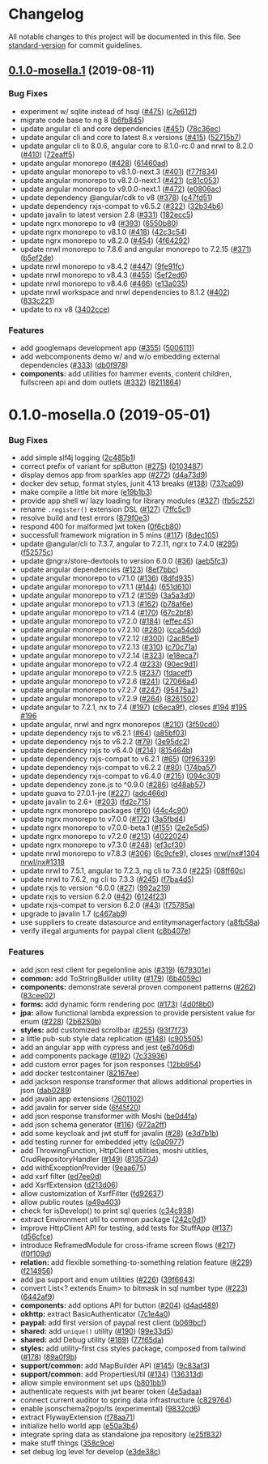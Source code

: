 # Changelog

All notable changes to this project will be documented in this file. See [standard-version](https://github.com/conventional-changelog/standard-version) for commit guidelines.

## [0.1.0-mosella.1](https://github.com/sparkles-dev/sparkles/compare/v0.1.0-mosella.0...v0.1.0-mosella.1) (2019-08-11)


### Bug Fixes

* experiment w/ sqlite instead of hsql ([#475](https://github.com/sparkles-dev/sparkles/issues/475)) ([c7e612f](https://github.com/sparkles-dev/sparkles/commit/c7e612f))
* migrate code base to ng 8 ([b6fb845](https://github.com/sparkles-dev/sparkles/commit/b6fb845))
* update angular cli and core dependencies ([#451](https://github.com/sparkles-dev/sparkles/issues/451)) ([78c36ec](https://github.com/sparkles-dev/sparkles/commit/78c36ec))
* update angular cli and core to latest 8.x versions ([#415](https://github.com/sparkles-dev/sparkles/issues/415)) ([52715b7](https://github.com/sparkles-dev/sparkles/commit/52715b7))
* update angular cli to 8.0.6, angular core to 8.1.0-rc.0 and nrwl to 8.2.0 ([#410](https://github.com/sparkles-dev/sparkles/issues/410)) ([72eaff5](https://github.com/sparkles-dev/sparkles/commit/72eaff5))
* update angular monorepo ([#428](https://github.com/sparkles-dev/sparkles/issues/428)) ([61460ad](https://github.com/sparkles-dev/sparkles/commit/61460ad))
* update angular monorepo to v8.1.0-next.3 ([#401](https://github.com/sparkles-dev/sparkles/issues/401)) ([f77f834](https://github.com/sparkles-dev/sparkles/commit/f77f834))
* update angular monorepo to v8.2.0-next.1 ([#421](https://github.com/sparkles-dev/sparkles/issues/421)) ([c81c053](https://github.com/sparkles-dev/sparkles/commit/c81c053))
* update angular monorepo to v9.0.0-next.1 ([#472](https://github.com/sparkles-dev/sparkles/issues/472)) ([e0806ac](https://github.com/sparkles-dev/sparkles/commit/e0806ac))
* update dependency @angular/cdk to v8 ([#378](https://github.com/sparkles-dev/sparkles/issues/378)) ([c47fd51](https://github.com/sparkles-dev/sparkles/commit/c47fd51))
* update dependency rxjs-compat to v6.5.2 ([#322](https://github.com/sparkles-dev/sparkles/issues/322)) ([32b34b6](https://github.com/sparkles-dev/sparkles/commit/32b34b6))
* update javalin to latest version 2.8 ([#331](https://github.com/sparkles-dev/sparkles/issues/331)) ([182ecc5](https://github.com/sparkles-dev/sparkles/commit/182ecc5))
* update ngrx monorepo to v8 ([#393](https://github.com/sparkles-dev/sparkles/issues/393)) ([6550b80](https://github.com/sparkles-dev/sparkles/commit/6550b80))
* update ngrx monorepo to v8.1.0 ([#418](https://github.com/sparkles-dev/sparkles/issues/418)) ([42c3c54](https://github.com/sparkles-dev/sparkles/commit/42c3c54))
* update ngrx monorepo to v8.2.0 ([#454](https://github.com/sparkles-dev/sparkles/issues/454)) ([4f64292](https://github.com/sparkles-dev/sparkles/commit/4f64292))
* update nrwl monorepo to 7.8.6 and angular monorepo to 7.2.15 ([#371](https://github.com/sparkles-dev/sparkles/issues/371)) ([b5ef2de](https://github.com/sparkles-dev/sparkles/commit/b5ef2de))
* update nrwl monorepo to v8.4.2 ([#447](https://github.com/sparkles-dev/sparkles/issues/447)) ([9fe91fc](https://github.com/sparkles-dev/sparkles/commit/9fe91fc))
* update nrwl monorepo to v8.4.3 ([#455](https://github.com/sparkles-dev/sparkles/issues/455)) ([5ef2ed6](https://github.com/sparkles-dev/sparkles/commit/5ef2ed6))
* update nrwl monorepo to v8.4.6 ([#466](https://github.com/sparkles-dev/sparkles/issues/466)) ([e13a035](https://github.com/sparkles-dev/sparkles/commit/e13a035))
* update nrwl workspace and nrwl dependencies to 8.1.2 ([#402](https://github.com/sparkles-dev/sparkles/issues/402)) ([833c221](https://github.com/sparkles-dev/sparkles/commit/833c221))
* update to nx v8 ([3402cce](https://github.com/sparkles-dev/sparkles/commit/3402cce))


### Features

* add googlemaps development app ([#355](https://github.com/sparkles-dev/sparkles/issues/355)) ([5006111](https://github.com/sparkles-dev/sparkles/commit/5006111))
* add webcomponents demo w/ and w/o embedding external dependencies ([#333](https://github.com/sparkles-dev/sparkles/issues/333)) ([db0f978](https://github.com/sparkles-dev/sparkles/commit/db0f978))
* **components:** add utilities for hammer events, content children, fullscreen api and dom outlets ([#332](https://github.com/sparkles-dev/sparkles/issues/332)) ([8211864](https://github.com/sparkles-dev/sparkles/commit/8211864))

# 0.1.0-mosella.0 (2019-05-01)


### Bug Fixes

* add simple slf4j logging ([2c485b1](https://github.com/sparkles-dev/sparkles/commit/2c485b1))
* correct prefix of variant for spButton ([#275](https://github.com/sparkles-dev/sparkles/issues/275)) ([0103487](https://github.com/sparkles-dev/sparkles/commit/0103487))
* display demos app from sparkles app ([#272](https://github.com/sparkles-dev/sparkles/issues/272)) ([d4a73d9](https://github.com/sparkles-dev/sparkles/commit/d4a73d9))
* docker dev setup, format styles, junit 4.13 breaks ([#138](https://github.com/sparkles-dev/sparkles/issues/138)) ([737ca09](https://github.com/sparkles-dev/sparkles/commit/737ca09))
* make compile a little bit more ([e19b1b3](https://github.com/sparkles-dev/sparkles/commit/e19b1b3))
* provide app shell w/ lazy loading for library modules ([#327](https://github.com/sparkles-dev/sparkles/issues/327)) ([fb5c252](https://github.com/sparkles-dev/sparkles/commit/fb5c252))
* rename `.register()`  extension DSL ([#127](https://github.com/sparkles-dev/sparkles/issues/127)) ([7ffc5c1](https://github.com/sparkles-dev/sparkles/commit/7ffc5c1))
* resolve build and test errors ([879f0e3](https://github.com/sparkles-dev/sparkles/commit/879f0e3))
* respond 400 for malformed jwt token ([0f6cb80](https://github.com/sparkles-dev/sparkles/commit/0f6cb80))
* successfull framework migration in 5 mins ([#117](https://github.com/sparkles-dev/sparkles/issues/117)) ([8dec105](https://github.com/sparkles-dev/sparkles/commit/8dec105))
* update @angular/cli to 7.3.7, angular to 7.2.11, ngrx to 7.4.0 ([#295](https://github.com/sparkles-dev/sparkles/issues/295)) ([f52575c](https://github.com/sparkles-dev/sparkles/commit/f52575c))
* update @ngrx/store-devtools to version 6.0.0 ([#36](https://github.com/sparkles-dev/sparkles/issues/36)) ([aeb5fc3](https://github.com/sparkles-dev/sparkles/commit/aeb5fc3))
* update angular dependencies ([#123](https://github.com/sparkles-dev/sparkles/issues/123)) ([8ef7bbc](https://github.com/sparkles-dev/sparkles/commit/8ef7bbc))
* update angular monorepo to v7.1.0 ([#136](https://github.com/sparkles-dev/sparkles/issues/136)) ([8dfd935](https://github.com/sparkles-dev/sparkles/commit/8dfd935))
* update angular monorepo to v7.1.1 ([#144](https://github.com/sparkles-dev/sparkles/issues/144)) ([651d610](https://github.com/sparkles-dev/sparkles/commit/651d610))
* update angular monorepo to v7.1.2 ([#159](https://github.com/sparkles-dev/sparkles/issues/159)) ([3a5a3d0](https://github.com/sparkles-dev/sparkles/commit/3a5a3d0))
* update angular monorepo to v7.1.3 ([#162](https://github.com/sparkles-dev/sparkles/issues/162)) ([b78af6e](https://github.com/sparkles-dev/sparkles/commit/b78af6e))
* update angular monorepo to v7.1.4 ([#170](https://github.com/sparkles-dev/sparkles/issues/170)) ([67c2bf8](https://github.com/sparkles-dev/sparkles/commit/67c2bf8))
* update angular monorepo to v7.2.0 ([#184](https://github.com/sparkles-dev/sparkles/issues/184)) ([effec45](https://github.com/sparkles-dev/sparkles/commit/effec45))
* update angular monorepo to v7.2.10 ([#280](https://github.com/sparkles-dev/sparkles/issues/280)) ([cca54dd](https://github.com/sparkles-dev/sparkles/commit/cca54dd))
* update angular monorepo to v7.2.12 ([#300](https://github.com/sparkles-dev/sparkles/issues/300)) ([2ac85e1](https://github.com/sparkles-dev/sparkles/commit/2ac85e1))
* update angular monorepo to v7.2.13 ([#310](https://github.com/sparkles-dev/sparkles/issues/310)) ([c70c71a](https://github.com/sparkles-dev/sparkles/commit/c70c71a))
* update angular monorepo to v7.2.14 ([#323](https://github.com/sparkles-dev/sparkles/issues/323)) ([e18eca7](https://github.com/sparkles-dev/sparkles/commit/e18eca7))
* update angular monorepo to v7.2.4 ([#233](https://github.com/sparkles-dev/sparkles/issues/233)) ([90ec9d1](https://github.com/sparkles-dev/sparkles/commit/90ec9d1))
* update angular monorepo to v7.2.5 ([#237](https://github.com/sparkles-dev/sparkles/issues/237)) ([fdaceff](https://github.com/sparkles-dev/sparkles/commit/fdaceff))
* update angular monorepo to v7.2.6 ([#241](https://github.com/sparkles-dev/sparkles/issues/241)) ([27066a4](https://github.com/sparkles-dev/sparkles/commit/27066a4))
* update angular monorepo to v7.2.7 ([#247](https://github.com/sparkles-dev/sparkles/issues/247)) ([95475a2](https://github.com/sparkles-dev/sparkles/commit/95475a2))
* update angular monorepo to v7.2.9 ([#264](https://github.com/sparkles-dev/sparkles/issues/264)) ([8261502](https://github.com/sparkles-dev/sparkles/commit/8261502))
* update angular to 7.2.1, nx to 7.4 ([#197](https://github.com/sparkles-dev/sparkles/issues/197)) ([c6eca9f](https://github.com/sparkles-dev/sparkles/commit/c6eca9f)), closes [#194](https://github.com/sparkles-dev/sparkles/issues/194) [#195](https://github.com/sparkles-dev/sparkles/issues/195) [#196](https://github.com/sparkles-dev/sparkles/issues/196)
* update angular, nrwl and ngrx monorepos ([#210](https://github.com/sparkles-dev/sparkles/issues/210)) ([3f50cd0](https://github.com/sparkles-dev/sparkles/commit/3f50cd0))
* update dependency rxjs to v6.2.1 ([#64](https://github.com/sparkles-dev/sparkles/issues/64)) ([a85bf03](https://github.com/sparkles-dev/sparkles/commit/a85bf03))
* update dependency rxjs to v6.2.2 ([#79](https://github.com/sparkles-dev/sparkles/issues/79)) ([3e95dc2](https://github.com/sparkles-dev/sparkles/commit/3e95dc2))
* update dependency rxjs to v6.4.0 ([#214](https://github.com/sparkles-dev/sparkles/issues/214)) ([815464b](https://github.com/sparkles-dev/sparkles/commit/815464b))
* update dependency rxjs-compat to v6.2.1 ([#65](https://github.com/sparkles-dev/sparkles/issues/65)) ([0f96339](https://github.com/sparkles-dev/sparkles/commit/0f96339))
* update dependency rxjs-compat to v6.2.2 ([#80](https://github.com/sparkles-dev/sparkles/issues/80)) ([174ba57](https://github.com/sparkles-dev/sparkles/commit/174ba57))
* update dependency rxjs-compat to v6.4.0 ([#215](https://github.com/sparkles-dev/sparkles/issues/215)) ([094c301](https://github.com/sparkles-dev/sparkles/commit/094c301))
* update dependency zone.js to ^0.9.0 ([#286](https://github.com/sparkles-dev/sparkles/issues/286)) ([d48ab57](https://github.com/sparkles-dev/sparkles/commit/d48ab57))
* update guava to 27.0.1-jre ([#227](https://github.com/sparkles-dev/sparkles/issues/227)) ([adc466d](https://github.com/sparkles-dev/sparkles/commit/adc466d))
* update javalin to 2.6+ ([#203](https://github.com/sparkles-dev/sparkles/issues/203)) ([fd2c715](https://github.com/sparkles-dev/sparkles/commit/fd2c715))
* update ngrx monorepo packages ([#10](https://github.com/sparkles-dev/sparkles/issues/10)) ([44c4c90](https://github.com/sparkles-dev/sparkles/commit/44c4c90))
* update ngrx monorepo to v7.0.0 ([#172](https://github.com/sparkles-dev/sparkles/issues/172)) ([3a5fbd4](https://github.com/sparkles-dev/sparkles/commit/3a5fbd4))
* update ngrx monorepo to v7.0.0-beta.1 ([#155](https://github.com/sparkles-dev/sparkles/issues/155)) ([2e2e5d5](https://github.com/sparkles-dev/sparkles/commit/2e2e5d5))
* update ngrx monorepo to v7.2.0 ([#213](https://github.com/sparkles-dev/sparkles/issues/213)) ([4022024](https://github.com/sparkles-dev/sparkles/commit/4022024))
* update ngrx monorepo to v7.3.0 ([#248](https://github.com/sparkles-dev/sparkles/issues/248)) ([ef3cf30](https://github.com/sparkles-dev/sparkles/commit/ef3cf30))
* update nrwl monorepo to v7.8.3 ([#306](https://github.com/sparkles-dev/sparkles/issues/306)) ([6c9cfe9](https://github.com/sparkles-dev/sparkles/commit/6c9cfe9)), closes [nrwl/nx#1304](https://github.com/nrwl/nx/issues/1304) [nrwl/nx#1318](https://github.com/nrwl/nx/issues/1318)
* update nrwl to 7.5.1, angular to 7.2.3, ng cli to 7.3.0 ([#225](https://github.com/sparkles-dev/sparkles/issues/225)) ([08ff60c](https://github.com/sparkles-dev/sparkles/commit/08ff60c))
* update nrwl to 7.6.2, ng cli to 7.3.3 ([#245](https://github.com/sparkles-dev/sparkles/issues/245)) ([f7ba4d5](https://github.com/sparkles-dev/sparkles/commit/f7ba4d5))
* update rxjs to version ^6.0.0 ([#27](https://github.com/sparkles-dev/sparkles/issues/27)) ([992a219](https://github.com/sparkles-dev/sparkles/commit/992a219))
* update rxjs to version 6.2.0 ([#42](https://github.com/sparkles-dev/sparkles/issues/42)) ([6124f23](https://github.com/sparkles-dev/sparkles/commit/6124f23))
* update rxjs-compat to version 6.2.0 ([#43](https://github.com/sparkles-dev/sparkles/issues/43)) ([f75785a](https://github.com/sparkles-dev/sparkles/commit/f75785a))
* upgrade to javalin 1.7 ([c467ab9](https://github.com/sparkles-dev/sparkles/commit/c467ab9))
* use suppliers to create datasource and entitymanagerfactory ([a8fb58a](https://github.com/sparkles-dev/sparkles/commit/a8fb58a))
* verify illegal arguments for paypal client ([c8b407e](https://github.com/sparkles-dev/sparkles/commit/c8b407e))


### Features

* add json rest client for pegelonline apis ([#319](https://github.com/sparkles-dev/sparkles/issues/319)) ([679301e](https://github.com/sparkles-dev/sparkles/commit/679301e))
* **common:** add ToStringBuilder utility ([#179](https://github.com/sparkles-dev/sparkles/issues/179)) ([6b4059c](https://github.com/sparkles-dev/sparkles/commit/6b4059c))
* **components:** demonstrate several proven component patterns ([#262](https://github.com/sparkles-dev/sparkles/issues/262)) ([83cee02](https://github.com/sparkles-dev/sparkles/commit/83cee02))
* **forms:** add dynamic form rendering poc ([#173](https://github.com/sparkles-dev/sparkles/issues/173)) ([4d0f8b0](https://github.com/sparkles-dev/sparkles/commit/4d0f8b0))
* **jpa:** allow functional lambda expression to provide persistent value for enum ([#228](https://github.com/sparkles-dev/sparkles/issues/228)) ([2b6250b](https://github.com/sparkles-dev/sparkles/commit/2b6250b))
* **styles:** add customized scrollbar ([#255](https://github.com/sparkles-dev/sparkles/issues/255)) ([93f7f73](https://github.com/sparkles-dev/sparkles/commit/93f7f73))
* a little pub-sub style data replication ([#148](https://github.com/sparkles-dev/sparkles/issues/148)) ([c905505](https://github.com/sparkles-dev/sparkles/commit/c905505))
* add an angular app with cypress and jest ([e67d06d](https://github.com/sparkles-dev/sparkles/commit/e67d06d))
* add components package ([#192](https://github.com/sparkles-dev/sparkles/issues/192)) ([7c33936](https://github.com/sparkles-dev/sparkles/commit/7c33936))
* add custom error pages for json responses ([12bb954](https://github.com/sparkles-dev/sparkles/commit/12bb954))
* add docker testcontainer ([82167ee](https://github.com/sparkles-dev/sparkles/commit/82167ee))
* add jackson response transformer that allows additional properties in json ([dab0289](https://github.com/sparkles-dev/sparkles/commit/dab0289))
* add javalin app extensions ([7601102](https://github.com/sparkles-dev/sparkles/commit/7601102))
* add javalin for server side ([6f45f20](https://github.com/sparkles-dev/sparkles/commit/6f45f20))
* add json response transformer with Moshi ([be0d4fa](https://github.com/sparkles-dev/sparkles/commit/be0d4fa))
* add json schema generator ([#116](https://github.com/sparkles-dev/sparkles/issues/116)) ([972a2ff](https://github.com/sparkles-dev/sparkles/commit/972a2ff))
* add some keycloak and jwt stuff for javalin ([#28](https://github.com/sparkles-dev/sparkles/issues/28)) ([e3d7b1b](https://github.com/sparkles-dev/sparkles/commit/e3d7b1b))
* add testing runner for embedded jetty ([c0a0977](https://github.com/sparkles-dev/sparkles/commit/c0a0977))
* add ThrowingFunction, HttpClient utilities, moshi utitlies, CrudRepositoryHandler ([#149](https://github.com/sparkles-dev/sparkles/issues/149)) ([8135734](https://github.com/sparkles-dev/sparkles/commit/8135734))
* add withExceptionProvider ([9eaa675](https://github.com/sparkles-dev/sparkles/commit/9eaa675))
* add xsrf filter ([ed7ee0d](https://github.com/sparkles-dev/sparkles/commit/ed7ee0d))
* add XsrfExtension ([d213d06](https://github.com/sparkles-dev/sparkles/commit/d213d06))
* allow customization of XsrfFilter ([fd92637](https://github.com/sparkles-dev/sparkles/commit/fd92637))
* allow public routes ([a49a403](https://github.com/sparkles-dev/sparkles/commit/a49a403))
* check for isDevelop() to print sql queries ([c34c938](https://github.com/sparkles-dev/sparkles/commit/c34c938))
* extract Environment util to common package ([242c0d1](https://github.com/sparkles-dev/sparkles/commit/242c0d1))
* improve HttpClient API for testing, add tests for StuffApp ([#137](https://github.com/sparkles-dev/sparkles/issues/137)) ([d56cfce](https://github.com/sparkles-dev/sparkles/commit/d56cfce))
* introduce ReframedModule for cross-iframe screen flows ([#217](https://github.com/sparkles-dev/sparkles/issues/217)) ([f0f109d](https://github.com/sparkles-dev/sparkles/commit/f0f109d))
* **relation:** add flexible something-to-something relation feature ([#229](https://github.com/sparkles-dev/sparkles/issues/229)) ([f214956](https://github.com/sparkles-dev/sparkles/commit/f214956))
* add jpa support and enum utilities ([#226](https://github.com/sparkles-dev/sparkles/issues/226)) ([39f6643](https://github.com/sparkles-dev/sparkles/commit/39f6643))
* convert List<? extends Enum> to bitmask in sql number type ([#223](https://github.com/sparkles-dev/sparkles/issues/223)) ([6442af9](https://github.com/sparkles-dev/sparkles/commit/6442af9))
* **components:** add options API for button ([#204](https://github.com/sparkles-dev/sparkles/issues/204)) ([d4ad489](https://github.com/sparkles-dev/sparkles/commit/d4ad489))
* **okhttp:** extract BasicAuthenticator ([7c1e4a0](https://github.com/sparkles-dev/sparkles/commit/7c1e4a0))
* **paypal:** add first version of paypal rest client ([b069bcf](https://github.com/sparkles-dev/sparkles/commit/b069bcf))
* **shared:** add `unique()` utility ([#190](https://github.com/sparkles-dev/sparkles/issues/190)) ([99e33d5](https://github.com/sparkles-dev/sparkles/commit/99e33d5))
* **shared:** add Debug utility ([#189](https://github.com/sparkles-dev/sparkles/issues/189)) ([77f65da](https://github.com/sparkles-dev/sparkles/commit/77f65da))
* **styles:** add utility-first css styles package, composed from tailwind ([#178](https://github.com/sparkles-dev/sparkles/issues/178)) ([89a0f9b](https://github.com/sparkles-dev/sparkles/commit/89a0f9b))
* **support/common:** add MapBuilder API ([#145](https://github.com/sparkles-dev/sparkles/issues/145)) ([9c83af3](https://github.com/sparkles-dev/sparkles/commit/9c83af3))
* **support/common:** add PropertiesUtil ([#134](https://github.com/sparkles-dev/sparkles/issues/134)) ([136313d](https://github.com/sparkles-dev/sparkles/commit/136313d))
* allow simple environment set ups ([b801bb1](https://github.com/sparkles-dev/sparkles/commit/b801bb1))
* authenticate requests with jwt bearer token ([4e5adaa](https://github.com/sparkles-dev/sparkles/commit/4e5adaa))
* connect current auditor to spring data infrastructure ([c829764](https://github.com/sparkles-dev/sparkles/commit/c829764))
* enable jsonschema2pojo/ts (experimental) ([9832cd6](https://github.com/sparkles-dev/sparkles/commit/9832cd6))
* extract FlywayExtension ([f78aa71](https://github.com/sparkles-dev/sparkles/commit/f78aa71))
* initialize hello world app ([e50a3b4](https://github.com/sparkles-dev/sparkles/commit/e50a3b4))
* integrate spring data as standalone jpa repository ([e25f832](https://github.com/sparkles-dev/sparkles/commit/e25f832))
* make stuff things ([358c9ce](https://github.com/sparkles-dev/sparkles/commit/358c9ce))
* set debug log level for develop ([e3de38c](https://github.com/sparkles-dev/sparkles/commit/e3de38c))
